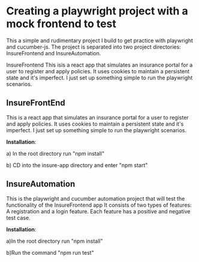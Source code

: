 # Creating a playwright project with a mock frontend to test
This a simple and rudimentary project I build to get practice with playwright and cucumber-js. The project is
separated into two project directories: InsureFrontend and InsureAutomation.

InsureFrontend This isis a react app that simulates an insurance portal for a user to register and apply policies. It uses cookies to maintain a persistent state and it's imperfect. I just set up something simple to run the playwright scenarios.

InsureFrontEnd
--------------
This is a react app that simulates an insurance portal for a user to register and apply policies. It uses cookies to maintain a persistent state and it's imperfect. I just set up something simple to run the playwright scenarios.

**Installation**:

   a) In the root directory run "npm install"

   b) CD into the insure-app directory and enter "npm start"

InsureAutomation
----------------
This is the playwright and cucumber automation project that will test the functionality of the InsureFrontend app It consists of two types of features: A registration and a login feature. Each feature has a positive and negative test case. 

**Installation**:

  a)In the root directory run "npm install"

  b)Run the command "npm run test"

